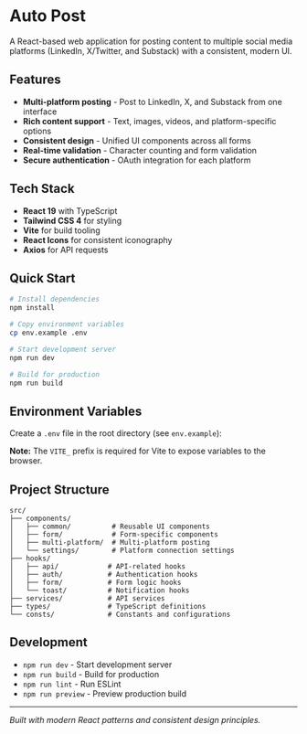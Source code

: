 # Auto Post

A React-based web application for posting content to multiple social media platforms (LinkedIn, X/Twitter, and Substack) with a consistent, modern UI.

## Features

- **Multi-platform posting** - Post to LinkedIn, X, and Substack from one interface
- **Rich content support** - Text, images, videos, and platform-specific options
- **Consistent design** - Unified UI components across all forms
- **Real-time validation** - Character counting and form validation
- **Secure authentication** - OAuth integration for each platform

## Tech Stack

- **React 19** with TypeScript
- **Tailwind CSS 4** for styling
- **Vite** for build tooling
- **React Icons** for consistent iconography
- **Axios** for API requests

## Quick Start

```bash
# Install dependencies
npm install

# Copy environment variables
cp env.example .env

# Start development server
npm run dev

# Build for production
npm run build
```

## Environment Variables

Create a `.env` file in the root directory (see `env.example`):

**Note:** The `VITE_` prefix is required for Vite to expose variables to the browser.

## Project Structure

```
src/
├── components/
│   ├── common/          # Reusable UI components
│   ├── form/            # Form-specific components
│   ├── multi-platform/  # Multi-platform posting
│   └── settings/        # Platform connection settings
├── hooks/
│   ├── api/            # API-related hooks
│   ├── auth/           # Authentication hooks
│   ├── form/           # Form logic hooks
│   └── toast/          # Notification hooks
├── services/           # API services
├── types/              # TypeScript definitions
└── consts/             # Constants and configurations
```

## Development

- `npm run dev` - Start development server
- `npm run build` - Build for production
- `npm run lint` - Run ESLint
- `npm run preview` - Preview production build

---

_Built with modern React patterns and consistent design principles._
